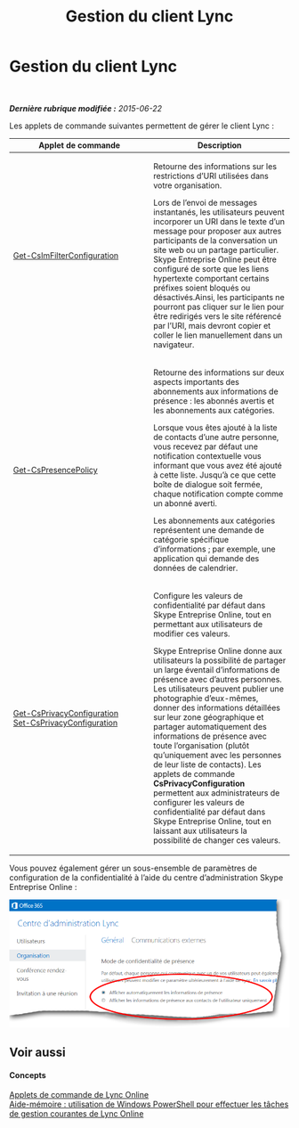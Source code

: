 ﻿---
title: Gestion du client Lync
TOCTitle: Gestion du client Lync
ms:assetid: d1ccc7b6-99ff-4ffd-bd29-9088fb8fe837
ms:mtpsurl: https://technet.microsoft.com/fr-fr/library/Dn362847(v=OCS.15)
ms:contentKeyID: 56269656
ms.date: 06/01/2017
mtps_version: v=OCS.15
ms.translationtype: HT
---

# Gestion du client Lync

 

_**Dernière rubrique modifiée :** 2015-06-22_

Les applets de commande suivantes permettent de gérer le client Lync :


<table>
<colgroup>
<col style="width: 50%" />
<col style="width: 50%" />
</colgroup>
<thead>
<tr class="header">
<th>Applet de commande</th>
<th>Description</th>
</tr>
</thead>
<tbody>
<tr class="odd">
<td><p><a href="get-csimfilterconfiguration.md">Get-CsImFilterConfiguration</a></p></td>
<td><p>Retourne des informations sur les restrictions d’URI utilisées dans votre organisation.</p>
<p>Lors de l’envoi de messages instantanés, les utilisateurs peuvent incorporer un URI dans le texte d’un message pour proposer aux autres participants de la conversation un site web ou un partage particulier. Skype Entreprise Online peut être configuré de sorte que les liens hypertexte comportant certains préfixes soient bloqués ou désactivés.Ainsi, les participants ne pourront pas cliquer sur le lien pour être redirigés vers le site référencé par l’URI, mais devront copier et coller le lien manuellement dans un navigateur.</p></td>
</tr>
<tr class="even">
<td><p><a href="get-cspresencepolicy.md">Get-CsPresencePolicy</a></p></td>
<td><p>Retourne des informations sur deux aspects importants des abonnements aux informations de présence : les abonnés avertis et les abonnements aux catégories.</p>
<p>Lorsque vous êtes ajouté à la liste de contacts d’une autre personne, vous recevez par défaut une notification contextuelle vous informant que vous avez été ajouté à cette liste. Jusqu’à ce que cette boîte de dialogue soit fermée, chaque notification compte comme un abonné averti.</p>
<p>Les abonnements aux catégories représentent une demande de catégorie spécifique d’informations ; par exemple, une application qui demande des données de calendrier.</p></td>
</tr>
<tr class="odd">
<td><p><a href="get-csprivacyconfiguration.md">Get-CsPrivacyConfiguration</a><br />
<a href="set-csprivacyconfiguration.md">Set-CsPrivacyConfiguration</a></p></td>
<td><p>Configure les valeurs de confidentialité par défaut dans Skype Entreprise Online, tout en permettant aux utilisateurs de modifier ces valeurs.</p>
<p>Skype Entreprise Online donne aux utilisateurs la possibilité de partager un large éventail d’informations de présence avec d’autres personnes. Les utilisateurs peuvent publier une photographie d’eux-mêmes, donner des informations détaillées sur leur zone géographique et partager automatiquement des informations de présence avec toute l’organisation (plutôt qu’uniquement avec les personnes de leur liste de contacts). Les applets de commande <strong>CsPrivacyConfiguration</strong> permettent aux administrateurs de configurer les valeurs de confidentialité par défaut dans Skype Entreprise Online, tout en laissant aux utilisateurs la possibilité de changer ces valeurs.</p></td>
</tr>
</tbody>
</table>


Vous pouvez également gérer un sous-ensemble de paramètres de configuration de la confidentialité à l’aide du centre d’administration Skype Entreprise Online :

![Paramètres du mode privé de présence du centre d’administration Lync](images/Dn362847.eb206b74-844d-4a7b-b1b3-0cfcb6e3614b(OCS.15).png "Paramètres du mode privé de présence du centre d’administration Lync")

## Voir aussi

#### Concepts

[Applets de commande de Lync Online](the-skype-for-business-online-cmdlets.md)  
[Aide-mémoire : utilisation de Windows PowerShell pour effectuer les tâches de gestion courantes de Lync Online](quick-reference-using-windows-powershell-to-do-common-skype-for-business-online-management-tasks.md)

